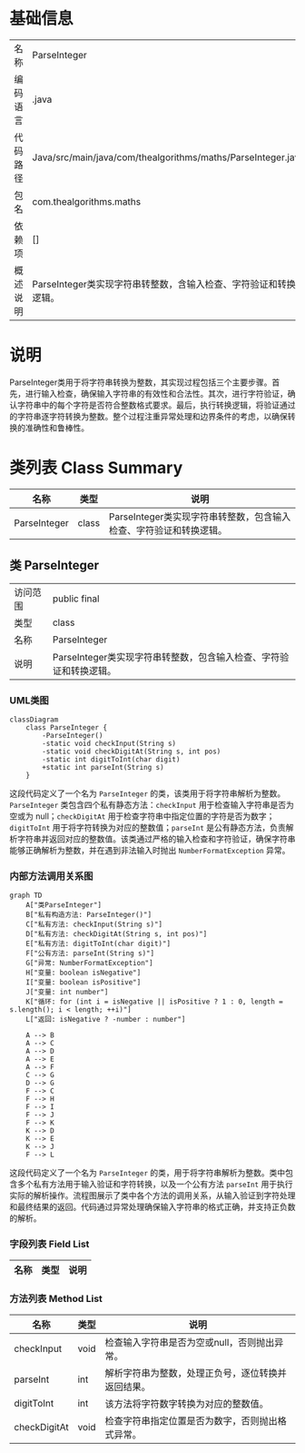 # 基础信息

|      |      |
|------|------|
| 名称 | ParseInteger |
| 编码语言 | .java |
| 代码路径 | Java/src/main/java/com/thealgorithms/maths/ParseInteger.java |
| 包名 | com.thealgorithms.maths |
| 依赖项 | [] |
| 概述说明 | ParseInteger类实现字符串转整数，含输入检查、字符验证和转换逻辑。 |

# 说明

ParseInteger类用于将字符串转换为整数，其实现过程包括三个主要步骤。首先，进行输入检查，确保输入字符串的有效性和合法性。其次，进行字符验证，确认字符串中的每个字符是否符合整数格式要求。最后，执行转换逻辑，将验证通过的字符串逐字符转换为整数。整个过程注重异常处理和边界条件的考虑，以确保转换的准确性和鲁棒性。

# 类列表 Class Summary

| 名称   | 类型  | 说明 |
|-------|------|-------------|
| ParseInteger | class | ParseInteger类实现字符串转整数，包含输入检查、字符验证和转换逻辑。 |



## 类 ParseInteger

|      |      |
|------|------|
| 访问范围 | public final |
| 类型 | class |
| 名称 | ParseInteger |
| 说明 | ParseInteger类实现字符串转整数，包含输入检查、字符验证和转换逻辑。 |


### UML类图

```mermaid
classDiagram
    class ParseInteger {
        -ParseInteger()
        -static void checkInput(String s)
        -static void checkDigitAt(String s, int pos)
        -static int digitToInt(char digit)
        +static int parseInt(String s)
    }
```

这段代码定义了一个名为 `ParseInteger` 的类，该类用于将字符串解析为整数。`ParseInteger` 类包含四个私有静态方法：`checkInput` 用于检查输入字符串是否为空或为 null；`checkDigitAt` 用于检查字符串中指定位置的字符是否为数字；`digitToInt` 用于将字符转换为对应的整数值；`parseInt` 是公有静态方法，负责解析字符串并返回对应的整数值。该类通过严格的输入检查和字符验证，确保字符串能够正确解析为整数，并在遇到非法输入时抛出 `NumberFormatException` 异常。


### 内部方法调用关系图

```mermaid
graph TD
    A["类ParseInteger"]
    B["私有构造方法: ParseInteger()"]
    C["私有方法: checkInput(String s)"]
    D["私有方法: checkDigitAt(String s, int pos)"]
    E["私有方法: digitToInt(char digit)"]
    F["公有方法: parseInt(String s)"]
    G["异常: NumberFormatException"]
    H["变量: boolean isNegative"]
    I["变量: boolean isPositive"]
    J["变量: int number"]
    K["循环: for (int i = isNegative || isPositive ? 1 : 0, length = s.length(); i < length; ++i)"]
    L["返回: isNegative ? -number : number"]

    A --> B
    A --> C
    A --> D
    A --> E
    A --> F
    C --> G
    D --> G
    F --> C
    F --> H
    F --> I
    F --> J
    F --> K
    K --> D
    K --> E
    K --> J
    F --> L
```

这段代码定义了一个名为 `ParseInteger` 的类，用于将字符串解析为整数。类中包含多个私有方法用于输入验证和字符转换，以及一个公有方法 `parseInt` 用于执行实际的解析操作。流程图展示了类中各个方法的调用关系，从输入验证到字符处理和最终结果的返回。代码通过异常处理确保输入字符串的格式正确，并支持正负数的解析。

### 字段列表 Field List

| 名称  | 类型  | 说明 |
|-------|-------|------|

### 方法列表 Method List

| 名称  | 类型  | 说明 |
|-------|-------|------|
| checkInput | void | 检查输入字符串是否为空或null，否则抛出异常。 |
| parseInt | int | 解析字符串为整数，处理正负号，逐位转换并返回结果。 |
| digitToInt | int | 该方法将字符数字转换为对应的整数值。 |
| checkDigitAt | void | 检查字符串指定位置是否为数字，否则抛出格式异常。 |




